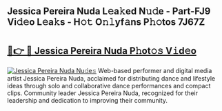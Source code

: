 ## Jessica Pereira Nuda L𝚎a𝚔ed N𝚞𝚍e - Part-FJ9 Vi𝚍𝚎o L𝚎a𝚔s - H𝚘𝚝 O𝚗𝚕yf𝚊ns P𝚑𝚘tos 7J67Z

# <h2><a href="http://kfd9qa.oniu.top/?m=Jessica+Pereira+Nuda">🔗👉 🔴 Jessica Pereira Nuda P𝚑ot𝚘𝚜 V𝚒d𝚎o</a></h2>

[![Jessica Pereira Nuda Nu𝚍e𝚜](https://i.imgur.com/0qMVB7G.gif)](http://kfd9qa.oniu.top/?m=Jessica+Pereira+Nuda)
Web-based performer and digital media artist Jessica Pereira Nuda, acclaimed for distributing dance and lifestyle ideas through solo and collaborative dance performances and compact clips. Community leader Jessica Pereira Nuda, recognized for their leadership and dedication to improving their community.  

